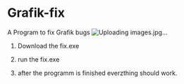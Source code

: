 # Grafik-fix
A Program to fix Grafik bugs
![Uploading images.jpg…]()

1. Download the fix.exe

2. run the fix.exe

3. after the programm is finished everzthing should work.
